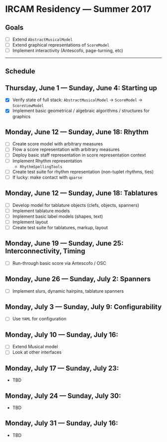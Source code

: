# IRCAM Residency — Summer 2017

## Goals

- [ ] Extend `AbstractMusicalModel`
- [ ] Extend graphical representations of `ScoreModel`
- [ ] Implement interactivity (Antescofo, page-turning, etc)

---
  
## Schedule
  
## Thursday, June 1 — Sunday, June 4: Starting up
- [x] Verify state of full stack: `AbstractMusicalModel` -> `ScoreModel` -> `ScoreViewModel`
- [x] Implement basic geometrical / algebraic algorithms / structures for graphics

## Monday, June 12 — Sunday, June 18: Rhythm
- [ ] Create score model with arbitrary measures
- [ ] Flow a score representation with arbitrary measures
- [ ] Deploy basic staff representation in score representation context
- [ ] Implement Rhythm representation
  - `RhythmSpellingTools`
- [ ] Create test suite for rhythm representation (non-tuplet rhythms, ties)
- [ ] If lucky: make contact with `qparse`

## Monday, June 12 — Sunday, June 18: Tablatures
- [ ] Develop model for tablature objects (clefs, objects, spanners)
- [ ] Implement tablature models
- [ ] Implement basic label models (shapes, text)
- [ ] Implement layout
- [ ] Create test suite for tablatures, markup, layout

## Monday, June 19 — Sunday, June 25: Interconnectivity, Timing
- [ ] Run-through basic score via Antescofo / OSC

## Monday, June 26 — Sunday, July 2: Spanners
- [ ] Implement slurs, dynamic hairpins, tablature spanners

## Monday, July 3 — Sunday, July 9: Configurability
- [ ] Use `YAML` for configuration

## Monday, July 10 — Sunday, July 16:
- [ ] Extend Musical model
- [ ] Look at other interfaces

## Monday, July 17 — Sunday, July 23:
- TBD

## Monday, July 24 — Sunday, July 30:
- TBD

## Monday, July 31 — Sunday, July 16:
- TBD
